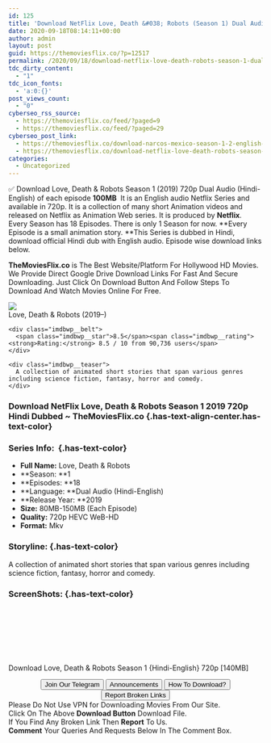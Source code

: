 ```yaml
---
id: 125
title: 'Download NetFlix Love, Death &#038; Robots (Season 1) Dual Audio {Hindi-English} 720p HEVC WeB-HD [140MB]'
date: 2020-09-18T08:14:11+00:00
author: admin
layout: post
guid: https://themoviesflix.co/?p=12517
permalink: /2020/09/18/download-netflix-love-death-robots-season-1-dual-audio-hindi-english-720p-hevc-web-hd-140mb/
tdc_dirty_content:
  - "1"
tdc_icon_fonts:
  - 'a:0:{}'
post_views_count:
  - "0"
cyberseo_rss_source:
  - https://themoviesflix.co/feed/?paged=9
  - https://themoviesflix.co/feed/?paged=29
cyberseo_post_link:
  - https://themoviesflix.co/download-narcos-mexico-season-1-2-english-with-subtitles-720p-web-dl-hd-280mb/
  - https://themoviesflix.co/download-netflix-love-death-robots-season-1-hindi-720p/
categories:
  - Uncategorized
---
```

✅ Download Love, Death & Robots Season 1 (2019) 720p Dual Audio (Hindi-English) of each episode&nbsp;**100MB**&nbsp;&nbsp;It is an&nbsp;English audio Netflix Series and available in&nbsp;720p. It is a collection of many short Animation videos and released on Netflix as Animation Web series. It is produced by&nbsp;**Netflix**. Every Season has 18 Episodes. There is only 1 Season for now.&nbsp;**Every Episode is a small animation story.&nbsp;**This Series is dubbed in Hindi, download official Hindi dub with English audio. Episode wise download links below.

**TheMoviesFlix.co**&nbsp;is The Best Website/Platform For Hollywood HD Movies. We Provide Direct Google Drive Download Links For Fast And Secure Downloading. Just Click On Download Button And Follow Steps To Download And Watch Movies Online For Free.

<div class="imdbwp imdbwp--movie dark">
  <div class="imdbwp__thumb">
    <a class="imdbwp__link" target="_blank" title="Love, Death & Robots" href="https://www.imdb.com/title/tt9561862/" rel="nofollow noopener noreferrer"><img class="imdbwp__img" src="https://m.media-amazon.com/images/M/MV5BMTc1MjIyNDI3Nl5BMl5BanBnXkFtZTgwMjQ1OTI0NzM@._V1_SX300.jpg" /></a>
  </div>
  
  <div class="imdbwp__content">
    <div class="imdbwp__header">
      <span class="imdbwp__title">Love, Death & Robots</span> (2019–)
    </div>
    
    <div class="imdbwp__belt">
      <span class="imdbwp__star">8.5</span><span class="imdbwp__rating"><strong>Rating:</strong> 8.5 / 10 from 90,736 users</span>
    </div>
    
    <div class="imdbwp__teaser">
      A collection of animated short stories that span various genres including science fiction, fantasy, horror and comedy.
    </div>
  </div>
</div>

### Download NetFlix Love, Death & Robots Season 1 2019 720p Hindi Dubbed ~ TheMoviesFlix.co {.has-text-align-center.has-text-color}

### Series Info:&nbsp; {.has-text-color}

  * **Full Name:**&nbsp;Love, Death & Robots
  * **Season:&nbsp;**1
  * **Episodes:&nbsp;**18
  * **Language:&nbsp;**Dual Audio (Hindi-English)
  * **Release Year:&nbsp;**2019
  * **Size:**&nbsp;80MB-150MB (Each Episode)
  * **Quality:**&nbsp;720p HEVC WeB-HD
  * **Format:**&nbsp;Mkv

### Storyline: {.has-text-color}

A collection of animated short stories that span various genres including science fiction, fantasy, horror and comedy.

### ScreenShots: {.has-text-color}

<div class="wp-block-image">
  <figure class="aligncenter"><img src="https://i.imgur.com/C3aOweJ.jpg" alt /></figure>
</div>

<div class="wp-block-image">
  <figure class="aligncenter"><img src="https://i.imgur.com/aRcDleq.png" alt /></figure>
</div>

<div class="wp-block-image">
  <figure class="aligncenter"><img src="https://i.imgur.com/nWrdK10.png" alt /></figure>
</div>

<div class="wp-block-image">
  <figure class="aligncenter"><img src="https://i.imgur.com/5hu09QZ.png" alt /></figure>
</div>

<div class="wp-block-image">
  <figure class="aligncenter"><img src="https://i.imgur.com/ebKC6Hb.png" alt /></figure>
</div>

<div class="wp-block-image">
  <figure class="aligncenter"><img src="https://i.imgur.com/uVYB4y8.jpg" alt /></figure>
</div>

<div class="wp-block-image">
  <figure class="aligncenter"><img src="https://i.imgur.com/3BBBQis.png" alt /></figure>
</div>

<div class="wp-block-image">
  <figure class="aligncenter"><img src="https://i.imgur.com/hfFCZJp.jpg" alt /></figure>
</div>

<p class="has-text-align-center has-text-color">
  Download Love, Death & Robots Season 1 {Hindi-English} 720p [140MB]
</p>

<center>
</center>

<center>
  <a href="https://t.me/themoviesflixcom" target="_blank" data-wpel-link="external" rel="nofollow external noopener noreferrer"><button class="button button5">Join Our Telegram</button></a> <a href="https://themoviesflix.co/download-netflix-love-death-robots-season-1-hindi-720p/#" target="_blank" data-wpel-link="external" rel="nofollow external noopener noreferrer"><button class="button button5">Announcements</button></a> <a href="https://themoviesflix.com/how-to-download/" target="_blank" data-wpel-link="external" rel="nofollow external noopener noreferrer"><button class="button button5">How To Download?</button></a> <a href="https://themoviesflix.co/download-netflix-love-death-robots-season-1-hindi-720p/#" target="_blank" data-wpel-link="external" rel="nofollow external noopener noreferrer"><button class="button button5">Report Broken Links</button></a>
</center>

<div class="alert alert-danger">
  Please Do Not Use VPN for Downloading Movies From Our Site.
</div>

<div class="alert alert-success">
  Click On The Above <strong>Download Button</strong> Download File.
</div>

<div class="alert alert-warning">
  If You Find Any Broken Link Then <strong>Report</strong> To Us.
</div>

<div class="alert alert-info">
  <strong>Comment</strong> Your Queries And Requests Below In The Comment Box.
</div>